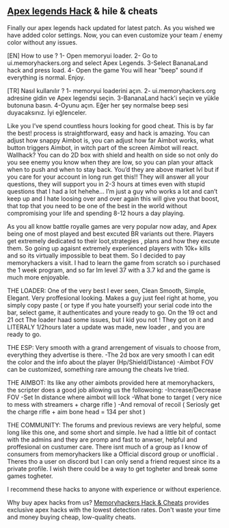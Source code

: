 <h2><a href="https://memoryhackers.org/konular/apex-legends-hack-bananaland-chams-v1-0.245540">Apex legends Hack</a> & hile & cheats</h2>
<p>
Finally our apex legends hack updated for latest patch. As you wished we have added color settings. Now, you can even customize your team / enemy color without any issues.

[EN] How to use ?
1- Open memoryui loader.
2- Go to ui.memoryhackers.org and select Apex Legends.
3-Select BananaLand hack and press load.
4- Open the game
You will hear "beep" sound if everything is normal. Enjoy.

[TR] Nasıl kullanılır ?
1- memoryui loaderini açın.
2- ui.memoryhackers.org adresine gidin ve Apex legendsi seçin.
3-BananaLand hack'i seçin ve yükle butonuna basın.
4-Oyunu açın.
Eğer her şey normalse beep sesi duyacaksınız. İyi eğlenceler.​

Like you I’ve spend countless hours looking for good cheat. This is by far the best! process is straightforward, easy and hack is amazing. You can adjust how snappy Aimbot is, you can adjust how far Aimbot works, what button triggers Aimbot, in witch part of the screen Aimbot will react. Wallhack? You can do 2D box with shield and health on side so not only do you see enemy you know when they are low, so you can plan your attack when to push and when to stay back. You’d they are above market lvl but if you care for your account in long run get this!! They will answer all your questions, they will support you in 2-3 hours at times even with stupid questions that I had a lot hehehe... I’m just a guy who works a lot and can’t keep up and I hate loosing over and over again this will give you that boost, that top that you need to be one of the best in the world without compromising your life and spending 8-12 hours a day playing. 

As you all know battle royalle games are very popular now aday, and Apex being one of most played and best excuted BR variants out there.
Players get extremely dedicated to their loot,strategies , plans and how they excute them. So going up agaisnt extremely experienced players with 10k+ kills and so its virtually impossible to beat them.
So I decided to pay memoryhackers a visit.
I had to learn the game from scratch so i purchased the 1 week program, and so far Im level 37 with a 3.7 kd and the game is much more enjoyable.

THE LOADER:
One of the very best I ever seen, Clean Smooth, Simple, Elegant.
Very proffesional looking. Makes a guy just feel right at home, you simply copy paste ( or type if you hate yourself) your serial code into the bar, select game, it authenticates and youre ready to go.
On the 19 oct and 21 oct The loader haad some issues, but I kid you not ! They got on it and LITERALY 1/2hours later a update was made, new loader , and you are ready to go.

THE ESP:
Very smooth with a grand arrengement of visuals to choose from, everything they advertise is there.
-The 2d box are very smooth I can edit the color and the info about the player (Hp/Shield/Distance)
-Aimbot FOV can be customized, something rare amoung the cheats Ive tried.

THE  AIMBOT:
Its like any other aimbots provided here at memoryhackers, the scripter does a good job allowing us the followoing:
-Increase/Decrease FOV
-Set In distance where aimbot will lock
-What bone to target ( very nice to mess with streamers + charge rifle )
-And removal of recoil ( Seriosly get the charge rifle + aim bone head = 134 per shot ) 

THE COMMUNITY:
The forums and previous reviews are very helpful, some long like this one, and some short and simple.
Ive had a little bit of contact with the admins and they are promp and fast to anwser, helpful and proffesional on custumer care.
There isnt much of a group as I know of consumers from memoryhackers like a Official discord group or unofficial . Theres tho a user on discord but I can only send a friend request since its a private profile.
I wish there could be a way to get togheter and break some games togheter.

I recommend these hacks to anyone with experience or without experience.

Why buy apex hacks from us?
<a href="https://memoryhackers.org">Memoryhackers Hack & Cheats</a> provides exclusive apex hacks with the lowest detection rates.
Don't waste your time and money buying cheap, low-quality cheats.
</p>
